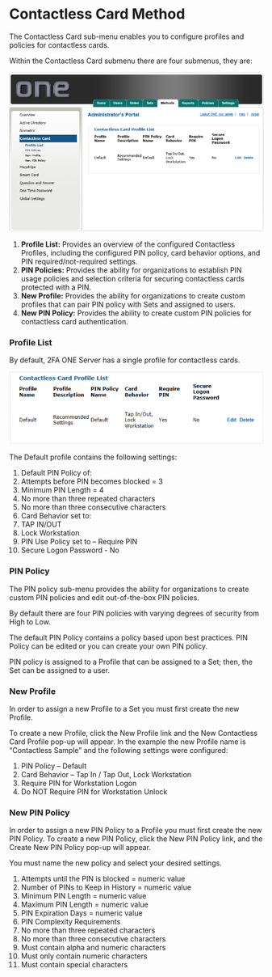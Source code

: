 # Contactless Card Method

The Contactless Card sub-menu enables you to configure profiles and policies for contactless cards. 

Within the Contactless Card submenu there are four submenus, they are:

![Contactless List](images/contactlessList.png)

1.	**Profile List:** Provides an overview of the configured Contactless Profiles, including the configured PIN
policy, card behavior options, and PIN required/not-required settings.
2.	**PIN Policies:** Provides the ability for organizations to establish PIN usage policies and selection criteria for securing contactless cards protected with a PIN.
3.	**New Profile:** Provides the ability for organizations to create custom profiles that can pair PIN policy with
Sets and assigned to users.
4.	**New PIN Policy:** Provides the ability to create custom PIN policies for contactless card authentication.

### Profile List

By default, 2FA ONE Server has a single profile for contactless cards. 

![Contactless Profile](images/contactlessProfile.png)

The Default profile contains the following settings:

1. Default PIN Policy of:
  3.	Attempts before PIN becomes blocked = 3
  4.	Minimum PIN Length = 4
  5.	No more than three repeated characters
  6.	No more than three consecutive characters
2.	Card Behavior set to:
  3.	TAP IN/OUT
  4.	Lock Workstation
3.	PIN Use Policy set to – Require PIN
4.	Secure Logon Password - No

### PIN Policy

The PIN policy sub-menu provides the ability for organizations to create custom PIN policies and edit out-of-the-box PIN policies. 

By default there are four PIN policies with varying degrees of security from High to Low. 

The default PIN Policy contains a policy based upon best practices. PIN Policy can be edited or you can create your own PIN policy. 

PIN policy is assigned to a Profile that can be assigned to a Set; then, the Set can be assigned to a user. 


### New Profile

In order to assign a new Profile to a Set you must first create the new Profile. 

To create a new Profile, click the New Profile link and the New Contactless Card Profile pop-up will appear. In the example the new Profile name is “Contactless Sample” and the following settings were configured:

1.	PIN Policy – Default
2.	Card Behavior – Tap In / Tap Out, Lock Workstation
3.	Require PIN for Workstation Logon
4.	Do NOT Require PIN for Workstation Unlock

### New PIN Policy

In order to assign a new PIN Policy to a Profile you must first create the new PIN Policy. To create a new PIN Policy, click the New PIN Policy link, and the Create New PIN Policy pop-up will appear. 

You must name the new policy and select your desired settings.

1.	Attempts until the PIN is blocked = numeric value
2.	Number of PINs to Keep in History = numeric value
3.	Minimum PIN Length = numeric value
4.	Maximum PIN Length = numeric value
5.	PIN Expiration Days = numeric value
6.	PIN Complexity Requirements
  7.	No more than three repeated characters
  8.	No more than three consecutive characters
  9.	Must contain alpha and numeric characters
  10.	Must only contain numeric characters
  11.	Must contain special characters

